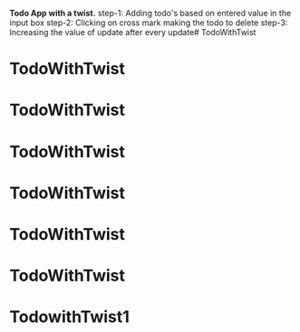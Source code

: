 **Todo App with a twist.**
step-1: Adding todo's based on entered value in the input box
step-2: Clicking on cross mark making the todo to delete
step-3: Increasing the value of update after every update# TodoWithTwist
# TodoWithTwist
# TodoWithTwist
# TodoWithTwist
# TodoWithTwist
# TodoWithTwist
# TodoWithTwist
# TodowithTwist1
